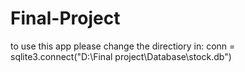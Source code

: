 # Final-Project
to use this app please change the directiory in: 
conn = sqlite3.connect("D:\Final project\Database\stock.db")
